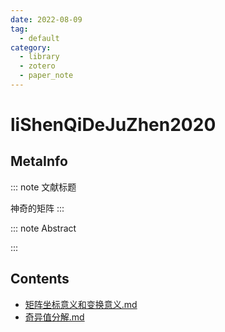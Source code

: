 ```yaml
---
date: 2022-08-09
tag:
  - default
category:
  - library
  - zotero
  - paper_note
---
```



# liShenQiDeJuZhen2020

## MetaInfo

::: note 文献标题

 神奇的矩阵
:::

::: note Abstract


:::


## Contents

- [矩阵坐标意义和变换意义.md](math\线性代数\矩阵直观理解\矩阵坐标意义和变换意义.md)
- [奇异值分解.md](math\线性代数\矩阵直观理解\奇异值分解.md)
